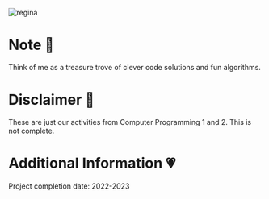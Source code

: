 ![regina](https://github.com/feiryrej/feiryrej/assets/116869096/09e705f3-a62c-4b48-a866-507264e52da9)

# Note 🍥
Think of me as a treasure trove of clever code solutions and fun algorithms. 

# Disclaimer 🎀
These are just our activities from Computer Programming 1 and 2. This is not complete. 
   
# Additional Information 💗
Project completion date: 2022-2023
